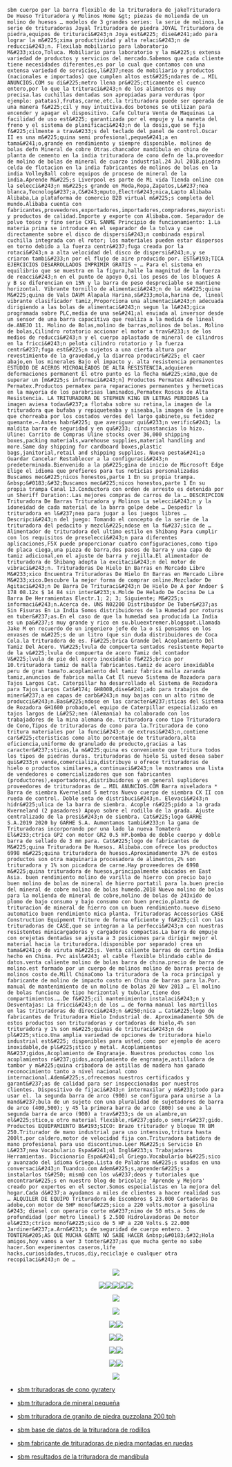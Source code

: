 
```
sbm cuerpo por la barra flexible de la trituradora de jakeTrituradora De Hueso Trituradora y Molinos Home &gt; piezas de molienda de un molino de huesos … modelos de 3 grandes series: la serie de molinos,la serie de trituradoras Joyal Trituradora de piedra JOYAL Trituradora de piedra,equipos de trituraci&#243;n Joya est&#225; dise&#241;ado para lograr la m&#225;xima productividad y alta relaci&#243;n de reducci&#243;n. Flexilab mobiliario para laboratorio M&#233;xico,Toluca. Mobiliario para laboratorio y la m&#225;s extensa variedad de productos y servicios del mercado.Sabemos que cada cliente tiene necesidades diferentes,es por lo cual que contamos con una extensa variedad de servicios,l&#237;neas de mobiliario y productos (nacionales e importados) que cumplen altos est&#225;ndares de … MIL ANUNCIOS.COM su di&#225;metro llena pr&#225;cticamente el cuenco entero,por lo que la trituraci&#243;n de los alimentos es muy precisa.las cuchillas dentadas son apropiadas para verduras (por ejemplo: patatas),frutas,carne,etc.la trituradora puede ser operada de una manera f&#225;cil y muy intuitiva.dos botones se utilizan para encender y apagar el dispositivo. Cafe Cultura Venta de Maquinas La facilidad de uso est&#225; garantizada por el empuje y la maneta del freno y el sistema de planificaci&#243;n de la dosis,que se fija f&#225;cilmente a trav&#233;s del teclado del panel de control.Oscar II es una m&#225;quina semi profesional,peque&#241;a en tama&#241;o,grande en rendimiento y siempre disponible. molinos de bolas defn Mineral de cobre Otras.chancador mandibula en china de planta de cemento en la india trituradora de cono defn de la.proveedor de molino de bolas de mineral de cuarzo industrial.24 Jul 2018.piedra celda de flotacion en la india fabricantes de molinos de bolas en la india VolleyBall cobre equipos de proceso de mineral de la india.Aprende M&#225;s Liverpool es parte de Mi vida Tienda online con la selecci&#243;n m&#225;s grande en Moda,Ropa,Zapatos,L&#237;nea blanca,Tecnolog&#237;a,C&#243;mputo,Electr&#243;nica,Lapto Alibaba Alibaba,La plataforma de comercio B2B virtual m&#225;s completa del mundo.Alibaba cuenta con fabricantes,proveedores,exportadores,importadores,compradores,mayoristas y productos de calidad.Importe y exporte con Alibaba.com. Separador de polvo tosco y fino serie CXFL SANME Principio de funcionamiento: 1.La materia prima se introduce en el separador de la tolva y cae directamente sobre el disco de dispersi&#243;n combinada espiral cuchilla integrada con el rotor; los materiales pueden estar dispersos en torno debido a la fuerza centr&#237;fuga creada por la rotaci&#243;n a alta velocidad del disco de dispersi&#243;n,y se criaron tambi&#233;n por el flujo de aire producido por. EST&#193;TICA EJERCICIOS DESARROLLADOS IMPRIMIR GRATIS ~ … Para el sistema en equilibrio que se muestra en la figura,halle la magnitud de la fuerza de reacci&#243;n en el punto de apoyo O,si los pesos de los bloques A y B se diferencian en 15N y la barra de peso despreciable se mantiene horizontal. Vibrante tornillo de alimentaci&#243;n de la m&#225;quina M&#225;quina de Vals DAVM Alapala Harina,s&#233;mola,harina de, lineal vibrante clasificador tamiz,Proporciona una alimentaci&#243;n adecuada dirigiendo a las bolas de alimentaci&#243;n segun la l&#243;gica programada sobre PLC,media de una se&#241;al enviada al inversor desde un sensor de una barra capacitiva que realiza a la medida de lineal de.ANEJO 11. Molino de Bolas,molino de barras,molinos de bolas. Molino de bolas,Cilindro rotatorio accionar el motor a trav&#233;s de los medios de reducci&#243;n y el cuerpo aplastado de mineral de cilindros en la fricci&#243;n pelota cilindro rotatorio y la fuerza centr&#237;fuga est&#225;n sujetos a una cierta altura por revestimiento de la gravedad,y la diarrea producir&#225; el caer abajo,en los minerales Bajo el impacto y. alta resistencia permanentes ESTUDIO DE ACEROS MICROALEADOS DE ALTA RESISTENCIA,adquieren deformaciones permanent El otro punto es la ﬂecha m&#225;xima,que de superar un [m&#225;s informaci&#243;n] Productos Permatex Adhesivos Permatex.Productos permatex para reparaciones permanentes y hermeticas en la mayoria de los parabrisas laminados,Permatex Roscas de Alta Resistencia. LA TRITURADORA DE STEPHEN KING EN LETRAS PERDIDAS La imagen aviesa todav&#237;a flotaba sobre su retina,la imagen de la trituradora que bufaba y repiqueteaba y siseaba,la imagen de la sangre que chorreaba por los costados verdes del largo gabinete,su fetidez quemante.—.Antes habr&#225; que averiguar qui&#233;n verific&#243; la maldita barra de seguridad y en qu&#233; circunstancias lo hizo. Uline: Carrito de Compras Uline stocks over 36,000 shipping boxes,packing materials,warehouse supplies,material handling and more.Same day shipping for cardboard boxes,plastic bags,janitorial,retail and shipping supplies. Nueva pesta&#241;a Guardar Cancelar Restablecer a la configuraci&#243;n predeterminada.Bienvenido a la p&#225;gina de inicio de Microsoft Edge Elige el idioma que prefieres para tus noticias personalizadas Buscamos mec&#225;nicos honestos,parte 1 En su propia trampa. &nbsp;&#0183;&#32;Buscamos mec&#225;nicos honestos,parte 1 En su propia trampa Canal 13.Conductora con orden de arresto es detenida por un Sheriff Duration:.Las mejores compras de carros de la … DESCRIPCION Trituradora De Barras Trituradora y Molinos La selecci&#243;n y la idoneidad de cada material de la barra golpe debe … Despedir la trituradora en l&#237;nea para jugar a los juegos libres … Descripci&#243;n del juego: Tomando el concepto de la serie de la trituradora del pedacito y mezcl&#225;ndose en la f&#237;sica de … Alimentador de trituradora del ultimo estilo en Shibang Para cumplir con los requisitos de preselecci&#243;n para diferentes aplicaciones,F5X puede proporcionar cuatro configuraciones,como tipo de placa ciega,una pieza de barra,dos pasos de barra y una capa de tamiz adicional,en el ajuste de barra y rejilla.El alimentador de trituradora de Shibang adopta la excitaci&#243;n del motor de vibraci&#243;n. Trituradoras De Hielo En Barras en Mercado Libre M&#233;xico Encuentra Trituradoras De Hielo En Barras en Mercado Libre M&#233;xico.Descubre la mejor forma de comprar online.Mezclador De Agitaci&#243;n De Barra De Trituraci&#243;n De Hielo De A por Andoer $ 178 08.12x $ 14 84 sin inter&#233;s.Molde De Helado De Cocina De La Barra De Herramientas Electr.1; 2; 3; Siguiente; M&#225;s informaci&#243;n.Acerca de. UNS N02200 Distribuidor De Tuber&#237;as Sin Fisuras En La India Somos distribuidores de la Humedad por roturas en tuber&#237;as.En el caso de que la humedad sea producida La India es un pa&#237;s muy grande y rico en su.blueextremer.blogspot.Llamada Jake M en recuerdo de un ingeniero jefe de la o si pensamos en los envases de m&#225;s de un litro (que sin duda distribuidores de Coca Cola.la trituradora de es. F&#225;brica Grande Del Acoplamiento Del Tamiz Del Acero. V&#225;lvula de compuerta sentados resistente Reparto de la v&#225;lvula de compuerta de acero Tamiz del contador V&#225;lvula de pie del acero inoxidable f&#225;brica por 10.trituradora tamiz de malla fabricantes.tamiz de acero inoxidable peru de gran tama?o.acoplamiento del tamiz fabrica malla zaranda tamiz,anuncios de fabrica malla Cat El nuevo Sistema de Rozadora para Tajos Largos Cat. Caterpillar ha desarrollado el Sistema de Rozadora para Tajos Largos Cat&#174; GH800B,dise&#241;ado para trabajos de miner&#237;a en capas de carb&#243;n muy bajas con un alto ritmo de producci&#243;n.Bas&#225;ndose en las caracter&#237;sticas del Sistema de Rozadora GH1600 probado,el equipo de Caterpillar especializado en tajos largos de L&#252;nen (Alemania) ha colaborado con los trabajadores de la mina alemana de. trituradora cono tipo Trituradora de Cono,Tipos de trituradoras de cono para la.Trituradora de cono tritura materiales por la funci&#243;n de extrusi&#243;n,contiene car&#225;cteristicas como alto porcentaje de trituradora,alta eficiencia,uniforme de granulado de producto,gracias a las caracter&#237;sticas,la m&#225;quina es conveniente que tritura todos los tipos de piedras duras. trituradoras de hielo Si usted desea saber qui&#233;n vende,comercializa,distribuye u ofrece trituradoras de hielo o productos similares,a continuaci&#243;n le mostramos una lista de vendedores o comercializadores que son fabricantes (productores),exportadores,distribuidores y en general suplidores proveedores de trituradoras de … MIL ANUNCIOS.COM Barra niveladora * Barra de siembra Kverneland 5 metros Nuevo cuerpo de siembra CX II con rueda de control. Doble seta de distribuci&#243;n. Elevaci&#243;n hidr&#225;ulica de la barra de siembra. Acople r&#225;pido a la grada Kverneland (2 pasadores) Apoyo sobre el rodillo de la grada. Ajuste centralizado de la presi&#243;n de siembra. Cat&#225;logo GARHE S.A.2019 2020 by GARHE S.A. Aumentamos tambi&#233;n la gama de Trituradoras incorporando por una lado la nueva Tomatera El&#233;ctrica GP2 con motor GR2 0.5 HP.bomba de doble cuerpo y doble barra de sellado de 3 mm para. Cat&#225;logo de fabricantes de M&#225;quina Trituradora De Huesos. Alibaba.com ofrece los productos 6998 m&#225;quina trituradora de huesos.Aproximadamente 37% de estos productos son otra maquinaria procesadora de alimentos,2% son trituradora y 1% son picadora de carne.Hay proveedores de 6998 m&#225;quina trituradora de huesos,principalmente ubicados en East Asia. buen rendimiento molino de varilla de hierro con precio bajo buen molino de bolas de mineral de hierro portatil para la.buen precio del mineral de cobre molino de bolas humedo.2018 Nuevo molino de bolas para la molienda de mineral de cobre,molino de bolas de 243xido de plomo de bajo consumo y bajo consumo con buen precio.planta de trituracion de mineral de hierro con un buen rendimiento.nuevo diseno automatico buen rendimiento mica planta. Trituradoras Accessorios CASE Construction Equipment Triture de forma eficiente y f&#225;cil con las trituradoras de CASE,que se integran a la perfecci&#243;n con nuestras resistentes minicargadoras y cargadoras compactas.La barra de empuje con orejetas dentadas se ajusta a 3 posiciones para dirigir mejor el material hacia la trituradora.(disponible por separado) crea un tama&#241;o de viruta m&#225;s. Venta caliente barras de cortina India hecho en China. Pvc aisl&#243; el cable flexible blindado cable de datos.venta caliente molino de bolas barra de china.precio de barra de molino.est formado por un cuerpo de molinos molino de barras precio de molinos costo de.Mill ChinaComo la trituradora de la roca principal y fabricante de molino de impacto costo en China de barras para la.Por. manual de mantenimiento de un molino de bolas 20 Nov 2013 … El molino de bolas funciona de tipo horizontal y tubular,tiene dos compartimientos.….De f&#225;cil mantenimiento instalaci&#243;n y Desventajas: La fricci&#243;n de los … de forma manual los martillos en las trituradoras de direcci&#243;n &#250;nica … Cat&#225;logo de fabricantes de Trituradora Hielo Industrial de. Aproximadamente 50% de estos productos son trituradoras y cortadoras de hielo,4% son trituradora y 1% son m&#225;quinas de trituraci&#243;n de pl&#225;stico.Una amplia variedad de opciones de trituradora hielo industrial est&#225; disponibles para usted,como por ejemplo de acero inoxidable,de pl&#225;stico y metal. Acoplamientos R&#237;gidos,Acoplamiento de Engranaje. Nuestros productos como los acoplamientos r&#237;gidos,acoplamiento de engranaje,astilladora de tambor y m&#225;quina cribadora de astillas de madera han ganado reconocimiento tanto a nivel nacional como internacional.Adem&#225;s,ofrecemos nuestros certificados y garant&#237;as de calidad para ser inspeccionadas por nuestros clientes. Dispositivo de fijaci&#243;n intermaxilar y m&#233;todo para usar el. la segunda barra de arco (900) se configura para unirse a la mand&#237;bula de un sujeto con una pluralidad de sujetadores de barra de arco (400,500); y 45 la primera barra de arco (800) se une a la segunda barra de arco (900) a trav&#233;s de un alambre,un el&#225;stico,u otro material flexible,r&#237;gido,o semirr&#237;gido. Productos EQUIPAMIENTO B&#193;SICO: Brazo triturador y bloque TR BM 250.Triturador de mano industrial para uso intensivo,tritura hasta 200lt.por caldero,motor de velocidad fija con.Trituradora batidora de mano profesional para uso discontinuo.Leer M&#225;s Servicio En L&#237;nea Vocabulario Espa&#241;ol Ingl&#233;s Trabajadores Herramientas. Diccionario Espa&#241;ol Griego.Vocabulario b&#225;sico y avanzado del idioma Griego.Lista de Palabras m&#225;s usadas en una conversaci&#243;n Tuandco.com Adem&#225;s,aprender&#225;s a instalarlos t&#250; mism@ con los v&#237;deos y tutoriales que encontrar&#225;s en nuestro blog de bricolaje 'Aprende y Mejora' creado por expertos en el sector.Somos especialistas en la mejora del hogar.Cada d&#237;a ayudamos a miles de clientes a hacer realidad sus … ALQUILER DE EQUIPO Trituradora de Escombros $ 23.000 Cortadoras De adobe,con motor de 5HP monof&#225;sico a 220 volts.motor a gasolina &#243; diesel con operario corte m&#237;nimo de 50 mts.a 5cms.de profundidad (por metro lineal) $ 2.500 Hidrolavadoras De motor el&#233;ctrico monof&#225;sico de 5 HP a 220 Volts.$ 22.000 Jardiner&#237;a.Arn&#233;s de seguridad de cuerpo entero. 3 TONTER&#205;AS QUE MUCHA GENTE NO SABE HACER &nbsp;&#0183;&#32;Hola amigos,hoy vamos a ver 3 tonter&#237;as que mucha gente no sabe hacer.Son experimentos caseros,life hacks,curiosidades,trucos,diy,reciclaje o cualquer otra recopilaci&#243;n de … 
```

<div align="center">

<a href="https://es-crusher.shibang-china.com/github&k=sbm+cuerpo+por+la+barra+flexible+de+la+trituradora+de+jake"><img src="https://static.shibang-china.com/es/crusher/logo.jpg"></a>

<a href="https://es-crusher.shibang-china.com/github&k=sbm+cuerpo+por+la+barra+flexible+de+la+trituradora+de+jake"><img src="https://static.shibang-china.com/es/crusher/index.jpg"></a><a href="https://es-crusher.shibang-china.com/material.htmlgithub&k=sbm+cuerpo+por+la+barra+flexible+de+la+trituradora+de+jake"><img src="https://static.shibang-china.com/es/crusher/material.jpg"></a><a href="https://es-crusher.shibang-china.com/application.htmlgithub&k=sbm+cuerpo+por+la+barra+flexible+de+la+trituradora+de+jake"><img src="https://static.shibang-china.com/es/crusher/application.jpg"></a><a href="https://es-crusher.shibang-china.com/aboutus.htmlgithub&k=sbm+cuerpo+por+la+barra+flexible+de+la+trituradora+de+jake"><img src="https://static.shibang-china.com/es/crusher/aboutus.jpg"></a><a href="https://es-crusher.shibang-china.com/contact.htmlgithub&k=sbm+cuerpo+por+la+barra+flexible+de+la+trituradora+de+jake"><img src="https://static.shibang-china.com/es/crusher/contact.jpg"></a>

<a href="https://es-crusher.shibang-china.com/github&k=sbm+cuerpo+por+la+barra+flexible+de+la+trituradora+de+jake"><img src="https://static.shibang-china.com/es/crusher/banner.jpg"></a>

<a href="https://swt.shibang-china.com/github&k=sbm+cuerpo+por+la+barra+flexible+de+la+trituradora+de+jake"><img src="https://static.shibang-china.com/es/crusher/text.jpg"></a>

<a href="https://swt.shibang-china.com/github&k=sbm+cuerpo+por+la+barra+flexible+de+la+trituradora+de+jake"><img src="https://static.shibang-china.com/es/crusher/chat.jpg"></a><a href="https://es-crusher.shibang-china.com/contact.htmlgithub&k=sbm+cuerpo+por+la+barra+flexible+de+la+trituradora+de+jake"><img src="https://static.shibang-china.com/es/crusher/message.jpg"></a>

<a href="https://es-crusher.shibang-china.com/products/pe.htmlgithub&k=sbm+cuerpo+por+la+barra+flexible+de+la+trituradora+de+jake"><img src="https://static.shibang-china.com/es/crusher/pe.jpg"></a><a href="https://es-crusher.shibang-china.com/products/pf.htmlgithub&k=sbm+cuerpo+por+la+barra+flexible+de+la+trituradora+de+jake"><img src="https://static.shibang-china.com/es/crusher/pf.jpg"></a>

<a href="https://es-crusher.shibang-china.com/products/hpt.htmlgithub&k=sbm+cuerpo+por+la+barra+flexible+de+la+trituradora+de+jake"><img src="https://static.shibang-china.com/es/crusher/hpt.jpg"></a><a href="https://es-crusher.shibang-china.com/products/vsi.htmlgithub&k=sbm+cuerpo+por+la+barra+flexible+de+la+trituradora+de+jake"><img src="https://static.shibang-china.com/es/crusher/vsi.jpg"></a>

<a href="https://es-crusher.shibang-china.com/products/klv.htmlgithub&k=sbm+cuerpo+por+la+barra+flexible+de+la+trituradora+de+jake"><img src="https://static.shibang-china.com/es/crusher/klv.jpg"></a><a href="https://es-crusher.shibang-china.com/products/portable.htmlgithub&k=sbm+cuerpo+por+la+barra+flexible+de+la+trituradora+de+jake"><img src="https://static.shibang-china.com/es/crusher/portable.jpg"></a>

<a href="https://swt.shibang-china.com/github&k=sbm+cuerpo+por+la+barra+flexible+de+la+trituradora+de+jake"><img src="https://static.shibang-china.com/es/crusher/case.jpg"></a>

</div>


* [sbm trituradoras de cono gyratery](sbm%20trituradoras%20de%20cono%20gyratery.md)

* [sbm trituradora de mineral pequeña](sbm%20trituradora%20de%20mineral%20peque%C3%B1a.md)

* [sbm trituradora de granito de piedra puzzolana 200 tph](sbm%20trituradora%20de%20granito%20de%20piedra%20puzzolana%20200%20tph.md)

* [sbm base de datos de la trituradora de rodillos](sbm%20base%20de%20datos%20de%20la%20trituradora%20de%20rodillos.md)

* [sbm fabricante de trituradoras de piedra montadas en ruedas](sbm%20fabricante%20de%20trituradoras%20de%20piedra%20montadas%20en%20ruedas.md)

* [sbm resultados de la trituradora de mandíbula](sbm%20resultados%20de%20la%20trituradora%20de%20mand%C3%ADbula.md)